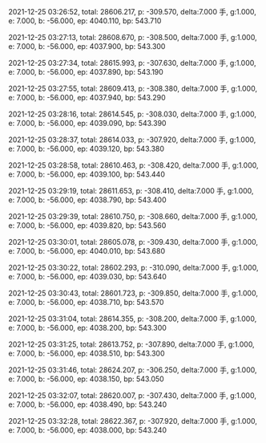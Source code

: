2021-12-25 03:26:52, total: 28606.217, p: -309.570, delta:7.000 手, g:1.000, e: 7.000, b: -56.000, ep: 4040.110, bp: 543.710

2021-12-25 03:27:13, total: 28608.670, p: -308.500, delta:7.000 手, g:1.000, e: 7.000, b: -56.000, ep: 4037.900, bp: 543.300

2021-12-25 03:27:34, total: 28615.993, p: -307.630, delta:7.000 手, g:1.000, e: 7.000, b: -56.000, ep: 4037.890, bp: 543.190

2021-12-25 03:27:55, total: 28609.413, p: -308.380, delta:7.000 手, g:1.000, e: 7.000, b: -56.000, ep: 4037.940, bp: 543.290

2021-12-25 03:28:16, total: 28614.545, p: -308.030, delta:7.000 手, g:1.000, e: 7.000, b: -56.000, ep: 4039.090, bp: 543.390

2021-12-25 03:28:37, total: 28614.033, p: -307.920, delta:7.000 手, g:1.000, e: 7.000, b: -56.000, ep: 4039.120, bp: 543.380

2021-12-25 03:28:58, total: 28610.463, p: -308.420, delta:7.000 手, g:1.000, e: 7.000, b: -56.000, ep: 4039.100, bp: 543.440

2021-12-25 03:29:19, total: 28611.653, p: -308.410, delta:7.000 手, g:1.000, e: 7.000, b: -56.000, ep: 4038.790, bp: 543.400

2021-12-25 03:29:39, total: 28610.750, p: -308.660, delta:7.000 手, g:1.000, e: 7.000, b: -56.000, ep: 4039.820, bp: 543.560

2021-12-25 03:30:01, total: 28605.078, p: -309.430, delta:7.000 手, g:1.000, e: 7.000, b: -56.000, ep: 4040.010, bp: 543.680

2021-12-25 03:30:22, total: 28602.293, p: -310.090, delta:7.000 手, g:1.000, e: 7.000, b: -56.000, ep: 4039.030, bp: 543.640

2021-12-25 03:30:43, total: 28601.723, p: -309.850, delta:7.000 手, g:1.000, e: 7.000, b: -56.000, ep: 4038.710, bp: 543.570

2021-12-25 03:31:04, total: 28614.355, p: -308.200, delta:7.000 手, g:1.000, e: 7.000, b: -56.000, ep: 4038.200, bp: 543.300

2021-12-25 03:31:25, total: 28613.752, p: -307.890, delta:7.000 手, g:1.000, e: 7.000, b: -56.000, ep: 4038.510, bp: 543.300

2021-12-25 03:31:46, total: 28624.207, p: -306.250, delta:7.000 手, g:1.000, e: 7.000, b: -56.000, ep: 4038.150, bp: 543.050

2021-12-25 03:32:07, total: 28620.007, p: -307.430, delta:7.000 手, g:1.000, e: 7.000, b: -56.000, ep: 4038.490, bp: 543.240

2021-12-25 03:32:28, total: 28622.367, p: -307.920, delta:7.000 手, g:1.000, e: 7.000, b: -56.000, ep: 4038.000, bp: 543.240